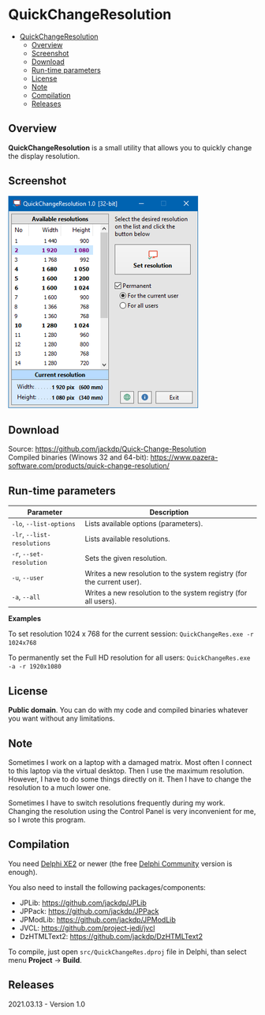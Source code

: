 ﻿# QuickChangeResolution

- [QuickChangeResolution](#quickchangeresolution)
  - [Overview](#overview)
  - [Screenshot](#screenshot)
  - [Download](#download)
  - [Run-time parameters](#run-time-parameters)
  - [License](#license)
  - [Note](#note)
  - [Compilation](#compilation)
  - [Releases](#releases)

## Overview

**QuickChangeResolution** is a small utility that allows you to quickly change the display resolution.

## Screenshot

![Main window](./doc_img/qcres.png)

## Download

Source: https://github.com/jackdp/Quick-Change-Resolution  
Compiled binaries (Winows 32 and 64-bit): https://www.pazera-software.com/products/quick-change-resolution/

## Run-time parameters

| Parameter                   | Description                                                            |
|-----------------------------|------------------------------------------------------------------------|
| `-lo`, `--list-options`     | Lists available options (parameters).                                  |
| `-lr`, `--list-resolutions` | Lists available resolutions.                                           |
| `-r`, `--set-resolution`    | Sets the given resolution.                                             |
| `-u`, `--user`              | Writes a new resolution to the system registry (for the current user). |
| `-a`, `--all`               | Writes a new resolution to the system registry (for all users).        |

**Examples**

To set resolution 1024 x 768 for the current session: `QuickChangeRes.exe -r 1024x768`

To permanently set the Full HD resolution for all users: `QuickChangeRes.exe -a -r 1920x1080`

## License

**Public domain**. You can do with my code and compiled binaries whatever you want without any limitations.

## Note

Sometimes I work on a laptop with a damaged matrix. Most often I connect to this laptop via the virtual desktop. Then I use the maximum resolution.
However, I have to do some things directly on it. Then I have to change the resolution to a much lower one.

Sometimes I have to switch resolutions frequently during my work. Changing the resolution using the Control Panel is very inconvenient for me, so I wrote this program.

## Compilation

You need [Delphi XE2](https://www.embarcadero.com/products/delphi) or newer (the free [Delphi Community](https://www.embarcadero.com/products/delphi/starter/free-download) version is enough).

You also need to install the following packages/components:

- JPLib: https://github.com/jackdp/JPLib
- JPPack: https://github.com/jackdp/JPPack
- JPModLib: https://github.com/jackdp/JPModLib
- JVCL: https://github.com/project-jedi/jvcl
- DzHTMLText2: https://github.com/jackdp/DzHTMLText2

To compile, just open `src/QuickChangeRes.dproj` file in Delphi, than select menu **Project** -> **Build**.

## Releases

2021.03.13 - Version 1.0
